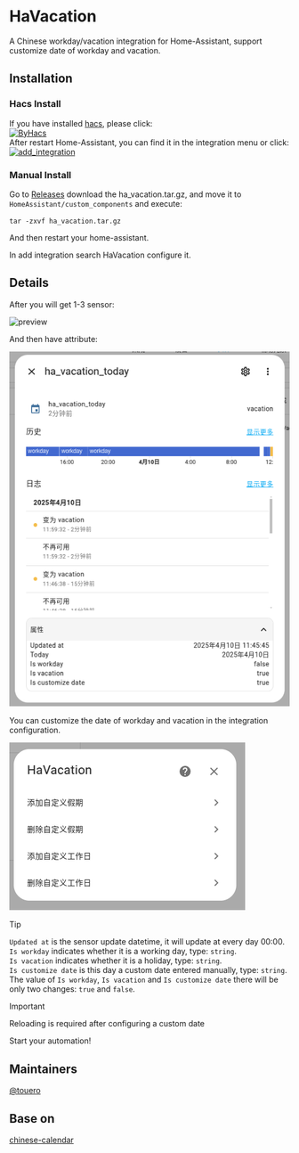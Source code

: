 # HaVacation

A Chinese workday/vacation integration for Home-Assistant, support customize date of workday and vacation.

## Installation

### Hacs Install

If you have installed [hacs](https://github.com/hacs/integration), please click:  
[![ByHacs](https://my.home-assistant.io/badges/hacs_repository.svg)](https://my.home-assistant.io/redirect/hacs_repository/?owner=touero&repository=HaVacation&category=integration)  
After restart Home-Assistant, you can find it in the integration menu or click:  
[![add_integration](https://my.home-assistant.io/badges/config_flow_start.svg)](https://my.home-assistant.io/redirect/config_flow_start/?domain=ha_vacation)

### Manual Install
Go to [Releases](https://github.com/touero/HaVacation/releases/) download the ha_vacation.tar.gz, and move it to `HomeAssistant/custom_components` and execute:

```shell
tar -zxvf ha_vacation.tar.gz
```
And then restart your home-assistant.

In add integration search HaVacation configure it.

## Details

After you will get 1-3 sensor:

![preview](https://github.com/touero/HaVacation/blob/main/preview/sensor.png)

And then have attribute:

![preview](https://github.com/touero/HaVacation/blob/main/preview/sensor_details.png)

You can customize the date of workday and vacation in the integration configuration.

![preview](https://github.com/touero/HaVacation/blob/main/preview/config.png)

> [!TIP]
> `Updated at` is the sensor update datetime, it will update at every day 00:00.  
> `Is workday` indicates whether it is a working day, type: `string`.  
> `Is vacation` indicates whether it is a holiday, type: `string`.  
> `Is customize date` is this day a custom date entered manually, type: `string`.  
> The value of `Is workday`, `Is vacation` and `Is customize date` there will be only two changes: `true` and `false`.  

> [!IMPORTANT] 
> Reloading is required after configuring a custom date

Start your automation!

## Maintainers
[@touero](https://github.com/touero)

## Base on
[chinese-calendar](https://github.com/LKI/chinese-calendar)
